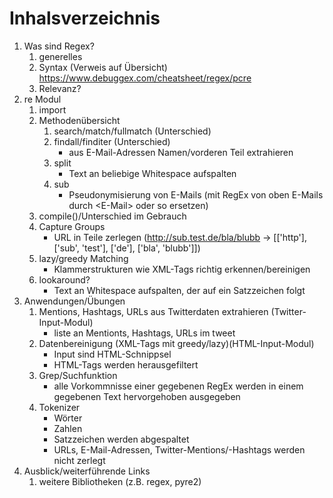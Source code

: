 # Inhalsverzeichnis
1. Was sind Regex?
    1. generelles
    2. Syntax (Verweis auf Übersicht)
        https://www.debuggex.com/cheatsheet/regex/pcre
    3. Relevanz?
2. re Modul
    1. import
    2. Methodenübersicht
        1. search/match/fullmatch (Unterschied)
        2. findall/finditer (Unterschied)
            - aus E-Mail-Adressen Namen/vorderen Teil extrahieren
        3. split
            - Text an beliebige Whitespace aufspalten
        4. sub
            - Pseudonymisierung von E-Mails (mit RegEx von oben E-Mails durch \<E-Mail\> oder so ersetzen)
    3. compile()/Unterschied im Gebrauch
    4. Capture Groups
        - URL in Teile zerlegen (http://sub.test.de/bla/blubb -> [['http'], ['sub', 'test'], ['de'], ['bla', 'blubb']])
    5. lazy/greedy Matching
        - Klammerstrukturen wie XML-Tags richtig erkennen/bereinigen
    6. lookaround?
        - Text an Whitespace aufspalten, der auf ein Satzzeichen folgt
3. Anwendungen/Übungen
    1. Mentions, Hashtags, URLs aus Twitterdaten extrahieren (Twitter-Input-Modul)
        - liste an Mentionts, Hashtags, URLs im tweet
    2. Datenbereinigung (XML-Tags mit greedy/lazy)(HTML-Input-Modul)
        - Input sind HTML-Schnippsel
        - HTML-Tags werden herausgefiltert
    3. Grep/Suchfunktion
        - alle Vorkommnisse einer gegebenen RegEx werden in einem gegebenen Text hervorgehoben ausgegeben
    4. Tokenizer
        - Wörter
        - Zahlen
        - Satzzeichen werden abgespaltet
        - URLs, E-Mail-Adressen, Twitter-Mentions/-Hashtags werden nicht zerlegt
4. Ausblick/weiterführende Links
    1. weitere Bibliotheken (z.B. regex, pyre2)